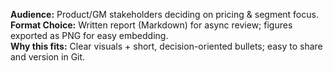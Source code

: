 **Audience:** Product/GM stakeholders deciding on pricing & segment focus.  
**Format Choice:** Written report (Markdown) for async review; figures exported as PNG for easy embedding.  
**Why this fits:** Clear visuals + short, decision-oriented bullets; easy to share and version in Git.
